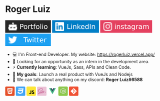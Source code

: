 # Roger Luiz

[![Portfolio Badge](assets/portfolio-badge.svg)](https://gist.github.com/abantes/94eb77e77ed3edbe4e6ed02b50fe5a12) 
[![LinkedIn Badge](assets/linkedIn-badge.svg)](https://www.linkedin.com/in/roger-luiz/) 
[![Instagram Badge](assets/instagram-badge.svg)](https://www.instagram.com/rogerluiz.dev/) 
[![Twitter Badge](assets/twitter-badge.svg)](https://twitter.com/rogerluizz)

- :computer: I'm Front-end Developer. My website: https://rogerluiz.vercel.app/
- :eyes: Looking for an opportunity as an intern in the development area.
- :zap: __Currently learning__: VueJs, Sass, APIs and Clean Code.
- :rocket: __My goals__: Launch a real product with VueJs and Nodejs
- :speech_balloon: We can talk about anything on my discord: __Roger Luiz#6588__

<p align="left">
  <img src="assets/html.png" alt="html" width="30" height="30"/>
  <img src="assets/css.png" alt="css" width="30" height="30"/>
  <img src="assets/javascript.png" alt="javascript" width="30" height="30"/>
  <img src="assets/sass.png" alt="sass" width="30" height="30"/>
  <img src="assets/vuejs.png" alt="vuejs" width="30" height="30"/>
  <img src="assets/nodejs.png" alt="node" width="30" height="30"/>
  <img src="assets/git.png" alt="git" width="30" height="30"/>
</p>
